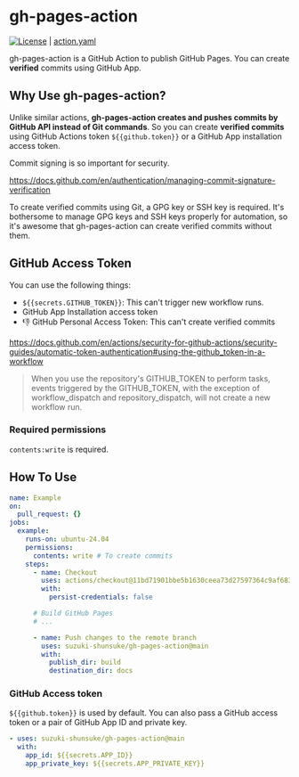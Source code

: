 # gh-pages-action

[![License](http://img.shields.io/badge/license-mit-blue.svg?style=flat-square)](https://raw.githubusercontent.com/suzuki-shunsuke/gh-pages-action/main/LICENSE) | [action.yaml](action.yaml)

gh-pages-action is a GitHub Action to publish GitHub Pages.
You can create **verified** commits using GitHub App.

## Why Use gh-pages-action?

Unlike similar actions, **gh-pages-action creates and pushes commits by GitHub API instead of Git commands**.
So you can create **verified commits** using GitHub Actions token `${{github.token}}` or a GitHub App installation access token.

Commit signing is so important for security.

https://docs.github.com/en/authentication/managing-commit-signature-verification

To create verified commits using Git, a GPG key or SSH key is required.
It's bothersome to manage GPG keys and SSH keys properly for automation, so it's awesome that gh-pages-action can create verified commits without them.

## GitHub Access Token

You can use the following things:

- `${{secrets.GITHUB_TOKEN}}`: This can't trigger new workflow runs.
- GitHub App Installation access token
- :thumbsdown: GitHub Personal Access Token: This can't create verified commits

https://docs.github.com/en/actions/security-for-github-actions/security-guides/automatic-token-authentication#using-the-github_token-in-a-workflow

> When you use the repository's GITHUB_TOKEN to perform tasks, events triggered by the GITHUB_TOKEN, with the exception of workflow_dispatch and repository_dispatch, will not create a new workflow run.

### Required permissions

`contents:write` is required.

## How To Use

```yaml
name: Example
on:
  pull_request: {}
jobs:
  example:
    runs-on: ubuntu-24.04
    permissions:
      contents: write # To create commits
    steps:
      - name: Checkout
        uses: actions/checkout@11bd71901bbe5b1630ceea73d27597364c9af683 # v4.2.2
        with:
          persist-credentials: false

      # Build GitHub Pages
      # ...

      - name: Push changes to the remote branch
        uses: suzuki-shunsuke/gh-pages-action@main
        with:
          publish_dir: build
          destination_dir: docs
```

### GitHub Access token

`${{github.token}}` is used by default.
You can also pass a GitHub access token or a pair of GitHub App ID and private key.

```yaml
- uses: suzuki-shunsuke/gh-pages-action@main
  with:
    app_id: ${{secrets.APP_ID}}
    app_private_key: ${{secrets.APP_PRIVATE_KEY}}
```
